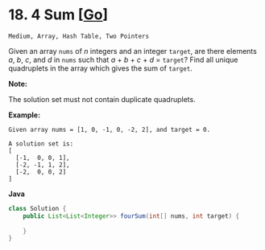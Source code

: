# 18. 4 Sum [[Go](https://github.com/Apollo4634/LeetCode/tree/master/src/array/solution/FourSum_18.java)]

```Medium, Array, Hash Table, Two Pointers```

Given an array `nums` of *n* integers and an integer `target`, are there elements *a*, *b*, *c*, and *d* in `nums` such that *a* + *b* + *c* + *d* = `target`? Find all unique quadruplets in the array which gives the sum of `target`.

**Note:**

The solution set must not contain duplicate quadruplets.

**Example:**

```
Given array nums = [1, 0, -1, 0, -2, 2], and target = 0.

A solution set is:
[
  [-1,  0, 0, 1],
  [-2, -1, 1, 2],
  [-2,  0, 0, 2]
]
```

**Java**

```java
class Solution {
    public List<List<Integer>> fourSum(int[] nums, int target) {
        
    }
}
```